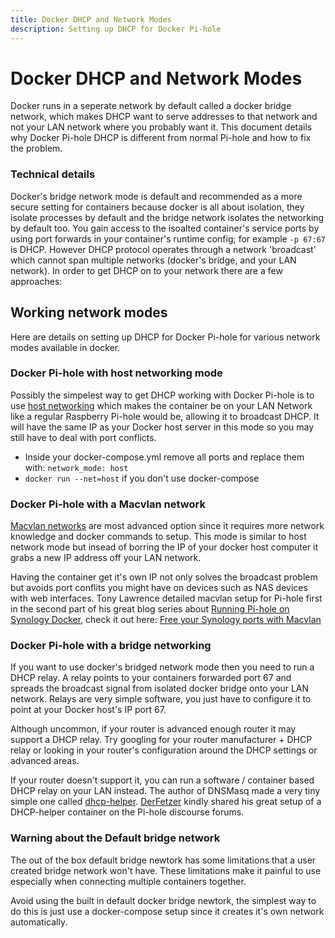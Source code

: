 ```yaml
---
title: Docker DHCP and Network Modes
description: Setting up DHCP for Docker Pi-hole
---
```


# Docker DHCP and Network Modes

Docker runs in a seperate network by default called a docker bridge network, which makes DHCP want to serve addresses to that network and not your LAN network where you probably want it. This document details why Docker Pi-hole DHCP is different from normal Pi-hole and how to fix the problem.

### Technical details

Docker's bridge network mode is default and recommended as a more secure setting for containers because docker is all about isolation, they isolate processes by default and the bridge network isolates the networking by default too. You gain access to the isoalted container's service ports by using port forwards in your container's runtime config; for example `-p 67:67` is DHCP. However DHCP protocol operates through a network 'broadcast' which cannot span multiple networks (docker's bridge, and your LAN network). In order to get DHCP on to your network there are a few approaches:

## Working network modes

Here are details on setting up DHCP for Docker Pi-hole for various network modes available in docker.

### Docker Pi-hole with host networking mode

Possibly the simpelest way to get DHCP working with Docker Pi-hole is to use [host networking](https://docs.docker.com/network/host/) which makes the container be on your LAN Network like a regular Raspberry Pi-hole would be, allowing it to broadcast DHCP. It will have the same IP as your Docker host server in this mode so you may still have to deal with port conflicts.

- Inside your docker-compose.yml remove all ports and replace them with: `network_mode: host`
- `docker run --net=host` if you don't use docker-compose

### Docker Pi-hole with a Macvlan network

[Macvlan networks](https://docs.docker.com/network/macvlan/) are most advanced option since it requires more network knowledge and docker commands to setup. This mode is similar to host network mode but insead of borring the IP of your docker host computer it grabs a new IP address off your LAN network. 

Having the container get it's own IP not only solves the broadcast problem but avoids port conflits you might have on devices such as NAS devices with web interfaces. Tony Lawrence detailed macvlan setup for Pi-hole first in the second part of his great blog series about [Running Pi-hole on Synology Docker](http://tonylawrence.com/posts/unix/synology/running-pihole-inside-docker/), check it out here: [Free your Synology ports with Macvlan](http://tonylawrence.com/posts/unix/synology/free-your-synology-ports/)

### Docker Pi-hole with a bridge networking

If you want to use docker's bridged network mode then you need to run a DHCP relay. A relay points to your containers forwarded port 67 and spreads the broadcast signal from isolated docker bridge onto your LAN network.  Relays are very simple software, you just have to configure it to point at your Docker host's IP port 67.

Although uncommon, if your router is advanced enough router it may support a DHCP relay. Try googling for your router manufacturer + DHCP relay or looking in your router's configuration around the DHCP settings or advanced areas.

If your router doesn't support it, you can run a software / container based DHCP relay on your LAN instead.  The author of DNSMasq made a very tiny simple one called [dhcp-helper](http://thekelleys.org.uk/dhcp-helper/READ-ME). [DerFetzer](https://discourse.pi-hole.net/t/dhcp-with-docker-compose-and-bridge-networking/17038) kindly shared his great setup of a DHCP-helper container on the Pi-hole discourse forums.

### Warning about the Default bridge network

The out of the box default bridge newtork has some limitations that a user created bridge network won't have. These limitations make it painful to use especially when connecting multiple containers together.

Avoid using the built in default docker bridge newtork, the simplest way to do this is just use a docker-compose setup since it creates it's own network automatically.
